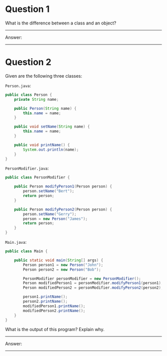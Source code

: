 # Question 1

What is the difference between a class and an object?

___

Answer:

___

# Question 2

Given are the following three classes:

`Person.java`:

```java
public class Person {
    private String name;

    public Person(String name) {
        this.name = name;
    }

    public void setName(String name) {
        this.name = name;
    }

    public void printName() {
        System.out.println(name);
    }
}
```

`PersonModifier.java`:

```java
public class PersonModifier {

    public Person modifyPerson1(Person person) {
        person.setName("Bert");
        return person;
    }

    public Person modifyPerson2(Person person) {
        person.setName("Gerry");
        person = new Person("James");
        return person;
    }
}
```

`Main.java`:

```java
public class Main {

    public static void main(String[] args) {
        Person person1 = new Person("John");
        Person person2 = new Person("Bob");

        PersonModifier personModifier = new PersonModifier();
        Person modifiedPerson1 = personModifier.modifyPerson1(person1);
        Person modifiedPerson2 = personModifier.modifyPerson2(person2);

        person1.printName();
        person2.printName();
        modifiedPerson1.printName();
        modifiedPerson2.printName();
    }
}
```

What is the output of this program? Explain why.

___

Answer:

___
